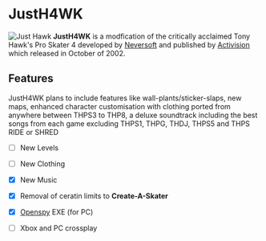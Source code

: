 # JustH4WK
![Just Hawk](https://user-images.githubusercontent.com/108467161/176726312-0b322943-c569-4daf-b13d-bfe93d254765.png)
**JustH4WK** is a modfication of the critically acclaimed Tony Hawk's Pro Skater 4 developed by <a href="https://en.wikipedia.org/wiki/Neversoft" target="_blank">Neversoft</a> and published by <a href="https://en.wikipedia.org/wiki/Activision" target="_blank">Activision</a> which released in October of 2002.


## Features
JustH4WK plans to include features like wall-plants/sticker-slaps, new maps, enhanced character customisation with clothing ported from anywhere between THPS3 to THP8, a deluxe soundtrack including the best songs from each game excluding THPS1, THPG, THDJ, THPS5 and THPS RIDE or SHRED


- [ ] New Levels
- [ ] New Clothing
- [x] New Music
- [x] Removal of ceratin limits to **Create-A-Skater**
- [x] <a href="http://beta.openspy.net/en/" target="_blank">Openspy</a> EXE (for PC)
- [ ] Xbox and PC crossplay

